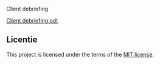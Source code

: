 Client debriefing 


[Client debriefing.odt](https://github.com/christoph3r3w/the-client-briefing-debriefing/files/12828335/Client.debriefing.odt)



## Licentie

This project is licensed under the terms of the [MIT license](./LICENSE).
